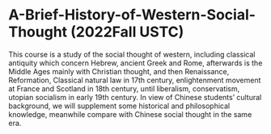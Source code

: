 # A-Brief-History-of-Western-Social-Thought (2022Fall USTC)
This course is a study of the social thought of western, including classical antiquity which concern Hebrew, ancient Greek and Rome, afterwards is the Middle Ages mainly with Christian thought, and then Renaissance, Reformation, Classical natural law in 17th century, enlightenment movement at France and Scotland in 18th century, until liberalism, conservatism, utopian socialism in early 19th century. In view of Chinese students’ cultural background, we will supplement some historical and philosophical knowledge, meanwhile compare with Chinese social thought in the same era.
